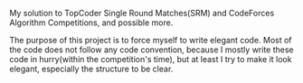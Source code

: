 My solution to TopCoder Single Round Matches(SRM) and CodeForces Algorithm Competitions, and possible more.

The purpose of this project is to force myself to write elegant code. Most of the code does not follow any
code convention, because I mostly write these code in hurry(within the competition's time), but at least I
try to make it look elegant, especially the structure to be clear.
